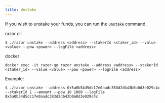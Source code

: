 ```yaml
---
title: Unstake
---
```


If you wish to unstake your funds, you can run the `unstake` command.

razor cli

```
$ ./razor unstake --address <address> --stakerId <staker_id> --value <value> --pow <power> --logFile <address>
```

docker

```
docker exec -it razor-go razor unstake --address <address> --stakerId <staker_id> --value <value> --pow <power> --logFile <address>
```

Example:

```
$ ./razor unstake --address 0x5a0b54d5dc17e0aadc383d2db43b0a0d3e029c4c --stakerId 1 --amount --pow 10 1000 --logFile 0x5a0b54d5dc17e0aadc383d2db43b0a0d3e029c4c
```
